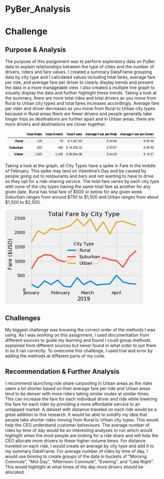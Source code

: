 # PyBer_Analysis 
# Challenge

Purpose & Analysis
--

The purpose of this assignment was to perform exploratory data on PyBer data to explain relationships between the type of cities and the number of drivers, riders and fare values. I created a summary DataFrame grouping data by city type and I calculated values including total fares, average fare per ride, and average fare per driver to clearly display trends and present the data in a more manageable view. I also created a multiple line graph to visually display the data and further highlight these trends. 
Taking a look at the summary, there are more total rides and total drivers as you move from Rural to Urban city types and total fares increases accordingly. Average fare per rider and driver decreases as you move from Rural to Urban city types because in Rural areas there are fewer drivers and people generally take longer trips as destinations are further apart and in Urban areas, there are more drivers and destinations are closer together. 

![](analysis/Fig8.png)

Taking a look at the graph, all City Types have a spike in Fare in the middle of February. This spike may land on Valentine’s Day and be caused by people going out to restaurants and bars and not wanting to have to drive so they opt for a ride-sharing service. The total fare varies by each city type with none of the city types having the same total fare as another for any given date. Rural has total fare of $500 or below for any given week. Suburban ranges from around $750 to $1,500 and Urban ranges from about $1,500 to $2,500. 

![](analysis/Fig9.png)


Challenges
--
My biggest challenge was knowing the correct order of the methods I was using. As I was working on this assignment, I used documentation from different sources to guide my learning and found I could group methods explained from different sources but never found in what order to put them in so it ran correctly. 
To overcome this challenge, I used trial and error by adding the methods at different parts of my code. 

Recommendation & Further Analysis
--

I recommend launching ride share carpooling in Urban areas as the rides seem a lot shorter based on their average fare per ride and Urban areas tend to be denser with more riders taking similar routes at similar times. This can increase the fare for each individual driver and ride while lowering the fare for each rider by providing a more affordable service to an untapped market. 
A dataset with distance traveled on each ride would be a great addition to this research. It would be able to solidify my idea that people take shorter rides moving from Rural to Urban city types. This would help the CEO understand customer behaviours. 
The average number of rides by time of day would be an interesting analyses to run which would highlight when the most people are looking for a ride share and will help the CEO allocate more drivers to these higher-volume times. 
For distance traveled on each ride, I would create an average by city type and add it to my summary DataFrame.
For average number of rides by time of day, I would use binning to create groups of the data in buckets of “Morning Commute”, “Mid-Day”, “Afternoon Commute”, “Evening”, and “Late Night”. This would highlight at what times of the day more drivers should be allocated. 

